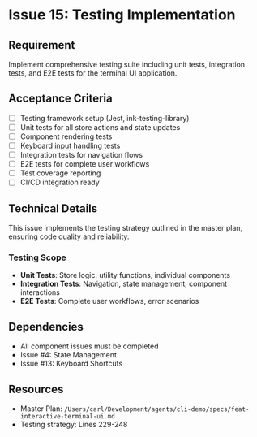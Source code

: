 # Issue 15: Testing Implementation

## Requirement
Implement comprehensive testing suite including unit tests, integration tests, and E2E tests for the terminal UI application.

## Acceptance Criteria
- [ ] Testing framework setup (Jest, ink-testing-library)
- [ ] Unit tests for all store actions and state updates
- [ ] Component rendering tests
- [ ] Keyboard input handling tests
- [ ] Integration tests for navigation flows
- [ ] E2E tests for complete user workflows
- [ ] Test coverage reporting
- [ ] CI/CD integration ready

## Technical Details
This issue implements the testing strategy outlined in the master plan, ensuring code quality and reliability.

### Testing Scope
- **Unit Tests**: Store logic, utility functions, individual components
- **Integration Tests**: Navigation, state management, component interactions
- **E2E Tests**: Complete user workflows, error scenarios

## Dependencies
- All component issues must be completed
- Issue #4: State Management
- Issue #13: Keyboard Shortcuts

## Resources
- Master Plan: `/Users/carl/Development/agents/cli-demo/specs/feat-interactive-terminal-ui.md`
- Testing strategy: Lines 229-248